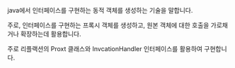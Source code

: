 java에서 인터페이스를 구현하는 동적 객체를 생성하는 기술을 말합니다.

주로, 인터페이스를 구현하는 프록시 객체를 생성하고, 원본 객체에 대한 호출을 가로채거나 확장하는데 활용합니다.

주로 리플랙션의 Proxt 클래스와 InvcationHandler 인터페이스를 활용하여 구현합니다.